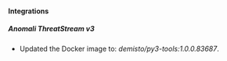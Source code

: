 #### Integrations
##### Anomali ThreatStream v3
- Updated the Docker image to: *demisto/py3-tools:1.0.0.83687*.
